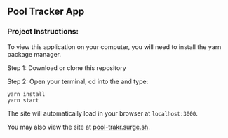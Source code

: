 ## Pool Tracker App

### Project Instructions:

To view this application on your computer, you will need to install the yarn package manager.

Step 1: Download or clone this repository

Step 2: Open your terminal, cd into the  and type:

```
yarn install
yarn start
```

The site will automatically load in your browser at `localhost:3000`.

You may also view the site at [pool-trakr.surge.sh](https://pool-trakr.surge.sh).
